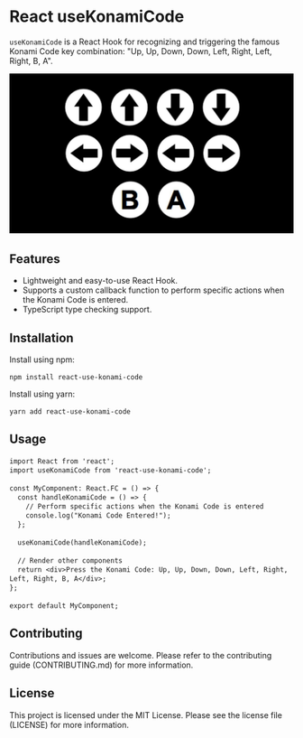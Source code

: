 # React useKonamiCode

`useKonamiCode` is a React Hook for recognizing and triggering the famous Konami Code key combination: "Up, Up, Down, Down, Left, Right, Left, Right, B, A".

![bg](./bg.png)

## Features

- Lightweight and easy-to-use React Hook.
- Supports a custom callback function to perform specific actions when the Konami Code is entered.
- TypeScript type checking support.

## Installation

Install using npm:

```shell
npm install react-use-konami-code
```
Install using yarn:

```shell
yarn add react-use-konami-code
```
## Usage
```tsx
import React from 'react';
import useKonamiCode from 'react-use-konami-code';

const MyComponent: React.FC = () => {
  const handleKonamiCode = () => {
    // Perform specific actions when the Konami Code is entered
    console.log("Konami Code Entered!");
  };

  useKonamiCode(handleKonamiCode);

  // Render other components
  return <div>Press the Konami Code: Up, Up, Down, Down, Left, Right, Left, Right, B, A</div>;
};

export default MyComponent;
```

## Contributing 
Contributions and issues are welcome. Please refer to the contributing guide (CONTRIBUTING.md) for more information.


## License
This project is licensed under the MIT License. Please see the license file (LICENSE) for more information.
